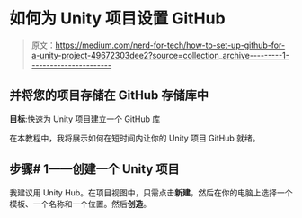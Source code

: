 # 如何为 Unity 项目设置 GitHub

> 原文：<https://medium.com/nerd-for-tech/how-to-set-up-github-for-a-unity-project-49672303dee2?source=collection_archive---------1----------------------->

## 并将您的项目存储在 GitHub 存储库中

**目标**:快速为 Unity 项目建立一个 GitHub 库

在本教程中，我将展示如何在短时间内让你的 Unity 项目 GitHub 就绪。

## 步骤# 1——创建一个 Unity 项目

我建议用 Unity Hub。在项目视图中，只需点击**新建**，然后在你的电脑上选择一个模板、一个名称和一个位置。然后**创造**。